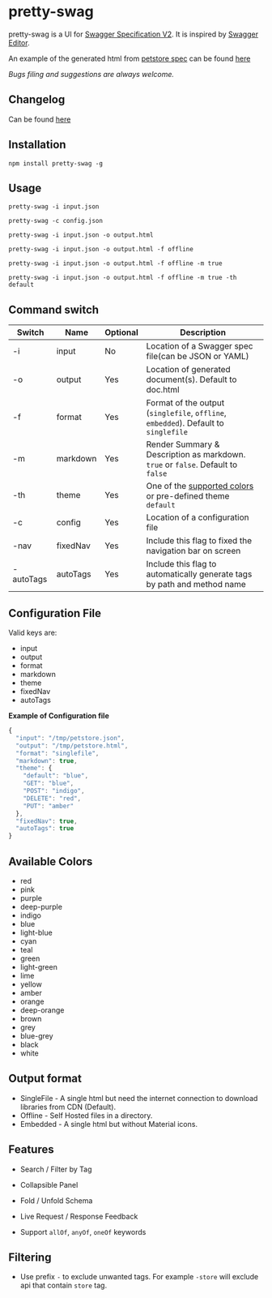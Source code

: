 # pretty-swag

pretty-swag is a UI for [Swagger Specification V2](https://github.com/OAI/OpenAPI-Specification). It is inspired by [Swagger Editor](http://swagger.io/swagger-editor/).

An example of the generated html from [petstore spec](http://petstore.swagger.io/v2/swagger.json) can be found [here](http://htmlpreview.github.com/?https://raw.githubusercontent.com/twskj/pretty-swag/gh-pages/examples/pet.html)

*Bugs filing and suggestions are always welcome.*

## Changelog
Can be found [here](CHANGELOG.md)

## Installation

```Shell
npm install pretty-swag -g
```

## Usage

```Shell
pretty-swag -i input.json
```

```Shell
pretty-swag -c config.json
```

```Shell
pretty-swag -i input.json -o output.html
```

```Shell
pretty-swag -i input.json -o output.html -f offline
```

```Shell
pretty-swag -i input.json -o output.html -f offline -m true
```

```Shell
pretty-swag -i input.json -o output.html -f offline -m true -th default
```

## Command switch

| Switch  | Name     | Optional | Description                                                                          |
| ------- | -------- | -------- | ------------------------------------------------------------------------------------ |
|   -i    | input    |       No | Location of a Swagger spec file(can be JSON or YAML)                                 |
|   -o    | output   |      Yes | Location of generated document(s). Default to doc.html                               |
|   -f    | format   |      Yes | Format of the output (`singlefile`, `offline`, `embedded`). Default to `singlefile`  |
|   -m    | markdown |      Yes | Render Summary & Description as markdown. `true` or `false`. Default to `false`      |
|   -th   | theme    |      Yes | One of the [supported colors](#available-colors) or pre-defined theme `default`      |
|   -c    | config   |      Yes | Location of a configuration file                                                     |
|   -nav  | fixedNav |      Yes | Include this flag to fixed the navigation bar on screen                              |
|-autoTags| autoTags |      Yes | Include this flag to automatically generate tags by path and method name             |


## Configuration File

Valid keys are:
 - input
 - output
 - format
 - markdown
 - theme
 - fixedNav
 - autoTags

**Example of Configuration file**
```javascript
{
  "input": "/tmp/petstore.json",
  "output": "/tmp/petstore.html",
  "format": "singlefile",
  "markdown": true,
  "theme": {
    "default": "blue",
    "GET": "blue",
    "POST": "indigo",
    "DELETE": "red",
    "PUT": "amber"
  },
  "fixedNav": true,
  "autoTags": true
}
```

## Available Colors

- red
- pink
- purple
- deep-purple
- indigo
- blue
- light-blue
- cyan
- teal
- green
- light-green
- lime
- yellow
- amber
- orange
- deep-orange
- brown
- grey
- blue-grey
- black
- white


## Output format

 - SingleFile - A single html but need the internet connection to download libraries from CDN (Default).
 - Offline - Self Hosted files in a directory.
 - Embedded - A single html but without Material icons.


## Features

- Search / Filter by Tag

- Collapsible Panel

- Fold / Unfold Schema

- Live Request / Response Feedback

- Support `allOf`, `anyOf`, `oneOf` keywords

## Filtering

- Use prefix `-` to exclude unwanted tags. For example `-store` will exclude api that contain `store` tag.
